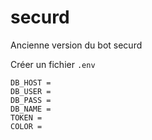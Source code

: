 # securd
Ancienne version du bot securd


Créer un fichier `.env`

```
DB_HOST = 
DB_USER = 
DB_PASS = 
DB_NAME = 
TOKEN = 
COLOR = 
```
